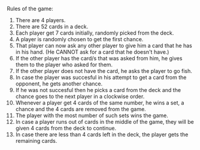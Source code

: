 Rules of the game:

1. There are 4 players.
2. There are 52 cards in a deck.
3. Each player get 7 cards initially, randomly picked from the deck.
4. A player is randomly chosen to get the first chance.
5. That player can now ask any other player to give him a card that he has in his hand. (He CANNOT ask for a card that he doesn't have.)
6. If the other player has the card/s that was asked from him, he gives them to the player who asked for them.
7. If the other player does not have the card, he asks the player to go fish.
8. In case the player was succesful in his attempt to get a card from the opponent, he gets another chance.
9. If he was not succesful then he picks a card from the deck and the chance goes to the next player in a clockwise order.
10. Whenever a player get 4 cards of the same number, he wins a set, a chance and the 4 cards are removed from the game.
11. The player with the most number of such sets wins the game.
12. In case a player runs out of cards in the middle of the game, they will be given 4 cards from the deck to continue.
13. In case there are less than 4 cards left in the deck, the player gets the remaining cards.
